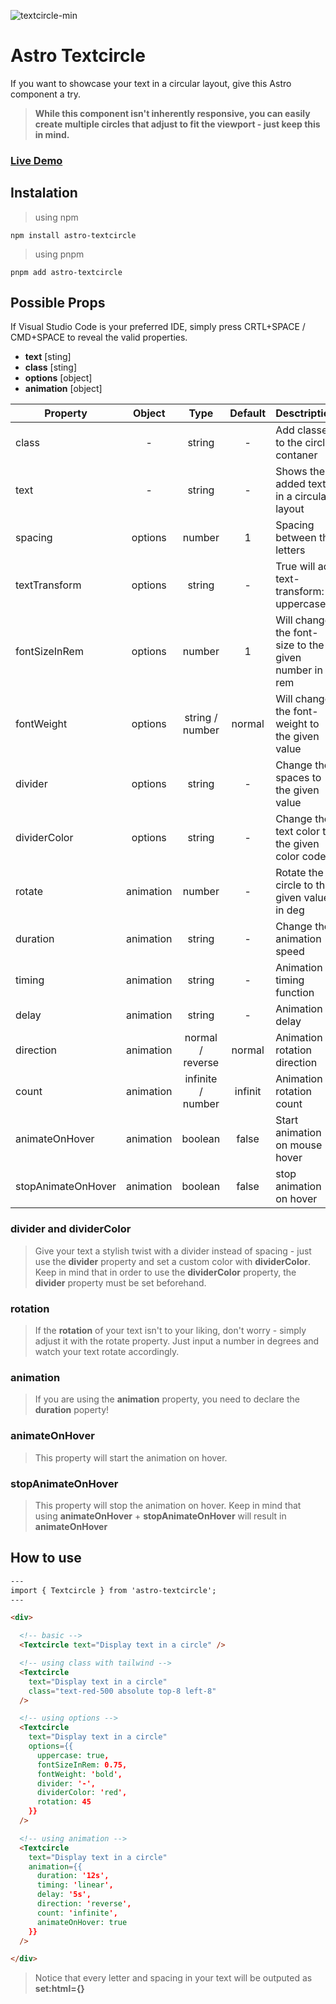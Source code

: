 ![textcircle-min](https://user-images.githubusercontent.com/83787591/220706445-772e4de3-5265-4ceb-83b1-31a875271149.jpg)

# Astro Textcircle
If you want to showcase your text in a circular layout, give this Astro component a try.
> **While this component isn't inherently responsive, you can easily create multiple circles that adjust to fit the viewport - just keep this in mind.**


### [Live Demo](https://stackblitz.com/edit/withastro-astro-wu7yqp?file=src%2Fpages%2Findex.astro)


## Instalation
> using npm
```
npm install astro-textcircle
```
> using pnpm
```
pnpm add astro-textcircle
```


## Possible Props 
If Visual Studio Code is your preferred IDE, simply press CRTL+SPACE / CMD+SPACE to reveal the valid properties.
- **text** [sting]
- **class** [sting] 
- **options** [object]
- **animation** [object]

| Property           | Object    | Type              | Default | Desctription                                         |
| ------------------ | :-------: | :---------------: | :-----: | ---------------------------------------------------- |
| class              | -         | string            | -       | Add classes to the circle contaner                   |
| text               | -         | string            | -       | Shows the added text in a circular layout            |
| spacing            | options   | number            | 1       | Spacing between the letters                          |
| textTransform      | options   | string            | -       | True will add text-transform: uppercase              |
| fontSizeInRem      | options   | number            | 1       | Will change the font-size to the given number in rem |
| fontWeight         | options   | string / number   | normal  | Will change the font-weight to the given value       |
| divider            | options   | string            | -       | Change the spaces to the given value                 |
| dividerColor       | options   | string            | -       | Change the text color to the given color code        |
| rotate             | animation | number            | -       | Rotate the circle to the given value in deg          |
| duration           | animation | string            | -       | Change the animation speed                           |
| timing             | animation | string            | -       | Animation timing function                            |
| delay              | animation | string            | -       | Animation delay                                      |
| direction          | animation | normal / reverse  | normal  | Animation rotation direction                         |
| count              | animation | infinite / number | infinit | Animation rotation count                             |
| animateOnHover     | animation | boolean           | false   | Start animation on mouse hover                       |
| stopAnimateOnHover | animation | boolean           | false   | stop animation on hover                              |


### **divider and dividerColor**
> Give your text a stylish twist with a divider instead of spacing - just use the **divider** property and set a custom color with **dividerColor**.
> Keep in mind that in order to use the **dividerColor** property, the **divider** property must be set beforehand.

### **rotation**
> If the **rotation** of your text isn't to your liking, don't worry - simply adjust it with the rotate property. Just input a number in degrees and watch your text rotate accordingly.

### **animation**
> If you are using the **animation** property, you need to declare the **duration** poperty! 

### **animateOnHover**
> This property will start the animation on hover.

### **stopAnimateOnHover**
> This property will stop the animation on hover.
> Keep in mind that using **animateOnHover** + **stopAnimateOnHover** will result in **animateOnHover**


## How to use
```html
---
import { Textcircle } from 'astro-textcircle';
---

<div>

  <!-- basic -->
  <Textcircle text="Display text in a circle" />

  <!-- using class with tailwind -->
  <Textcircle 
    text="Display text in a circle" 
    class="text-red-500 absolute top-8 left-8"
  />

  <!-- using options -->
  <Textcircle 
    text="Display text in a circle"
    options={{ 
      uppercase: true,
      fontSizeInRem: 0.75,
      fontWeight: 'bold',
      divider: '-',
      dividerColor: 'red',
      rotation: 45
    }}
  />

  <!-- using animation -->
  <Textcircle 
    text="Display text in a circle"
    animation={{ 
      duration: '12s',
      timing: 'linear',
      delay: '5s',
      direction: 'reverse',
      count: 'infinite',
      animateOnHover: true
    }}
  />

</div>
```
> Notice that every letter and spacing in your text will be outputed as **set:html={}** 
